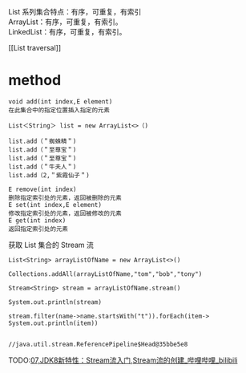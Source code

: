 List 系列集合特点：有序，可重复，有索引  
ArrayList：有序，可重复，有索引。  
LinkedList：有序，可重复，有索引。

[[List traversal]]

# method

```
void add(int index,E element)
在此集合中的指定位置插入指定的元素

List＜String＞ list = new ArrayList<>（) 

list.add（＂蜘蛛精＂) 
list.add（＂至尊宝＂) 
list.add（＂至尊宝＂) 
list.add（＂牛夫人＂) 
list.add（2,＂紫霞仙子＂)

```

```
E remove(int index)
删除指定索引处的元素，返回被删除的元素
E set(int index,E element)
修改指定索引处的元素，返回被修改的元素
E get(int index)
返回指定索引处的元素
```

获取 List 集合的 Stream 流

```
List<String> arrayListOfName = new ArrayList<>()
  
Collections.addAll(arrayListOfName,"tom","bob","tony")
  
Stream<String> stream = arrayListOfName.stream()
  
System.out.println(stream)

stream.filter(name->name.startsWith("t")).forEach(item-> System.out.println(item))

  
//java.util.stream.ReferencePipeline$Head@35bbe5e8
```

TODO:[07,JDK8新特性：Stream流入门,Stream流的创建\_哔哩哔哩\_bilibili](https://www.bilibili.com/video/BV1Cv411372m?p=149)
